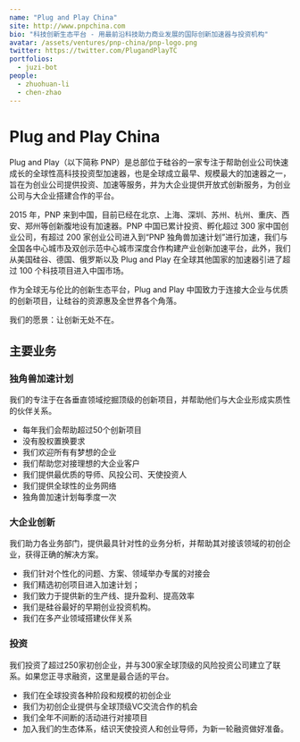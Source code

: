 ```yaml
---
name: "Plug and Play China"
site: http://www.pnpchina.com
bio: "科技创新生态平台 - 用最前沿科技助力商业发展的国际创新加速器与投资机构"
avatar: /assets/ventures/pnp-china/pnp-logo.png
twitter: https://twitter.com/PlugandPlayTC
portfolios:
  - juzi-bot
people:
  - zhuohuan-li
  - chen-zhao
---
```


# Plug and Play China

Plug and Play（以下简称 PNP）是总部位于硅谷的一家专注于帮助创业公司快速成长的全球性高科技投资型加速器，也是全球成立最早、规模最大的加速器之一，旨在为创业公司提供投资、加速等服务，并为大企业提供开放式创新服务，为创业公司与大企业搭建合作的平台。

2015 年，PNP 来到中国，目前已经在北京、上海、深圳、苏州、杭州、重庆、西安、郑州等创新腹地设有加速器。PNP 中国已累计投资、孵化超过 300 家中国创业公司，有超过 200 家创业公司进入到“PNP 独角兽加速计划”进行加速，我们与全国各中心城市及双创示范中心城市深度合作构建产业创新加速平台，此外，我们从美国硅谷、德国、俄罗斯以及 Plug and Play 在全球其他国家的加速器引进了超过 100 个科技项目进入中国市场。

作为全球无与伦比的创新生态平台，Plug and Play 中国致力于连接大企业与优质的创新项目，让硅谷的资源惠及全世界各个角落。

我们的愿景：让创新无处不在。

## 主要业务

### 独角兽加速计划

我们的专注于在各垂直领域挖掘顶级的创新项目，并帮助他们与大企业形成实质性的伙伴关系。

- 每年我们会帮助超过50个创新项目
- 没有股权置换要求
- 我们欢迎所有有梦想的企业
- 我们帮助您对接理想的大企业客户
- 我们提供最优质的导师、风投公司、天使投资人
- 我们提供全球性的业务网络
- 独角兽加速计划每季度一次

### 大企业创新

我们助力各业务部门，提供最具针对性的业务分析，并帮助其对接该领域的初创企业，获得正确的解决方案。

- 我们针对个性化的问题、方案、领域举办专属的对接会
- 我们精选初创项目进入加速计划；
- 我们致力于提供新的生产线、提升盈利、提高效率
- 我们是硅谷最好的早期创业投资机构。
- 我们在多产业领域搭建伙伴关系

### 投资

我们投资了超过250家初创企业，并与300家全球顶级的风险投资公司建立了联系。如果您正寻求融资，这里是最合适的平台。

- 我们在全球投资各种阶段和规模的初创企业
- 我们为初创企业提供与全球顶级VC交流合作的机会
- 我们全年不间断的活动进行对接项目
- 加入我们的生态体系，结识天使投资人和创业导师，为新一轮融资做好准备。
